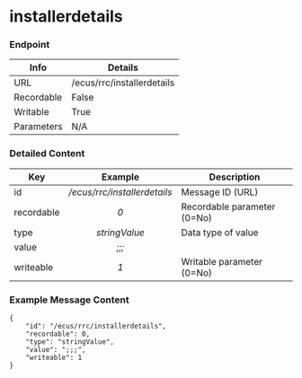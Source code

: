 # installerdetails



### Endpoint

| Info  | Details |
| ------------- | ------------- |
| URL   | /ecus/rrc/installerdetails   |
| Recordable   | False   |
| Writable   | True   |
| Parameters  | N/A |

### Detailed Content

|  Key  | Example | Description |
| ------------- | :------: | ------------------------------ |
|  id | _/ecus/rrc/installerdetails_ | Message ID (URL) |
|  recordable | _0_ | Recordable parameter (0=No) |
|  type | _stringValue_ | Data type of value |
|  value | _;;;_ |  |
|  writeable | _1_ | Writable parameter (0=No) |



### Example Message Content
```
{
    "id": "/ecus/rrc/installerdetails",
    "recordable": 0,
    "type": "stringValue",
    "value": ";;;",
    "writeable": 1
}
```
